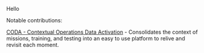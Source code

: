 Hello

Notable contributions:

[CODA - Contextual Operations Data Activation](https://github.com/nasa/coda) - Consolidates the context of missions, training, and testing into an easy to use platform to relive and revisit each moment.

<!---
oabaig/oabaig is a ✨ special ✨ repository because its `README.md` (this file) appears on your GitHub profile.
You can click the Preview link to take a look at your changes.
--->
